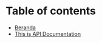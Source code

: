 # Table of contents

* [Beranda](README.md)
* [This is API Documentation](this-is-api-documentation.md)

